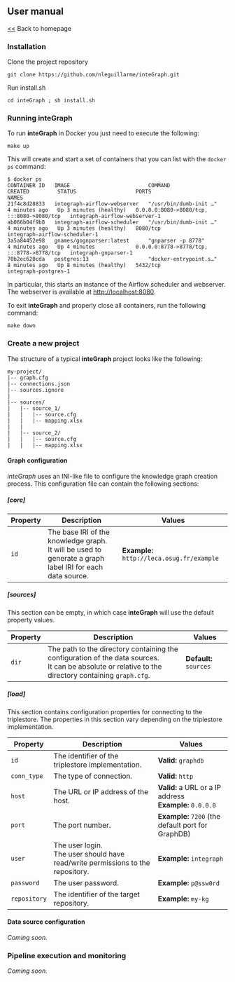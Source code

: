 ## User manual

[<<](index.md) Back to homepage

### Installation

Clone the project repository
``` console
git clone https://github.com/nleguillarme/inteGraph.git
```
Run install.sh
``` console
cd inteGraph ; sh install.sh
```

### Running inteGraph

To run **inteGraph** in Docker you just need to execute the following:
``` console
make up
```
This will create and start a set of containers that you can list with the `docker ps` command:
``` console
$ docker ps
CONTAINER ID   IMAGE                         COMMAND                  CREATED         STATUS                   PORTS                                       NAMES
21f4c8d28833   integraph-airflow-webserver   "/usr/bin/dumb-init …"   4 minutes ago   Up 3 minutes (healthy)   0.0.0.0:8080->8080/tcp, :::8080->8080/tcp   integraph-airflow-webserver-1
ab066b04f9b8   integraph-airflow-scheduler   "/usr/bin/dumb-init …"   4 minutes ago   Up 3 minutes (healthy)   8080/tcp                                    integraph-airflow-scheduler-1
3a5a84452e98   gnames/gognparser:latest      "gnparser -p 8778"       4 minutes ago   Up 4 minutes             0.0.0.0:8778->8778/tcp, :::8778->8778/tcp   integraph-gnparser-1
70b2ec620cda   postgres:13                   "docker-entrypoint.s…"   8 minutes ago   Up 8 minutes (healthy)   5432/tcp                                    integraph-postgres-1
```
In particular, this starts an instance of the Airflow scheduler and webserver. The webserver is available at [http://localhost:8080](http://localhost:8080).

To exit **inteGraph** and properly close all containers, run the following command:
``` console
make down
```

### Create a new project

The structure of a typical **inteGraph** project looks like the following:

``` console
my-project/
|-- graph.cfg
|-- connections.json
|-- sources.ignore
|
|-- sources/
|   |-- source_1/
|   |   |-- source.cfg
|   |   |-- mapping.xlsx
|   |   
|   |-- source_2/
|   |   |-- source.cfg
|   |   |-- mapping.xlsx
```

#### Graph configuration

*inteGraph* uses an INI-like file to configure the knowledge graph creation process. This configuration file can contain the following sections:

##### [core]

| Property | Description | Values
| --- | --- | --- |
| `id` | The base IRI of the knowledge graph.<br />It will be used to generate a graph label IRI for each data source. | **Example:** `http://leca.osug.fr/example` |

##### [sources]

This section can be empty, in which case **inteGraph** will use the default property values.

| Property | Description | Values
| --- | --- | --- |
| `dir` | The path to the directory containing the configuration of the data sources.<br /> It can be absolute or relative to the directory containing `graph.cfg`. | **Default:** `sources` |

##### [load]

This section contains configuration properties for connecting to the triplestore. The properties in this section vary depending on the triplestore implementation.

| Property | Description | Values
| --- | --- | --- |
| `id`         | The identifier of the triplestore implementation. | **Valid:** `graphdb` |
| `conn_type`  | The type of connection. | **Valid:** `http` |
| `host`       | The URL or IP address of the host. | **Valid:** a URL or a IP address <br /> **Example:** `0.0.0.0` |
| `port`       | The port number. | **Example:** `7200` (the default port for GraphDB) |
| `user`       | The user login. <br /> The user should have read/write permissions to the repository. | **Example:** `integraph` |
| `password`   | The user password.   | **Example:** `p@ssw0rd` |
| `repository` | The identifier of the target repository. | **Example:** `my-kg` |

#### Data source configuration

*Coming soon.*

### Pipeline execution and monitoring

*Coming soon.*
